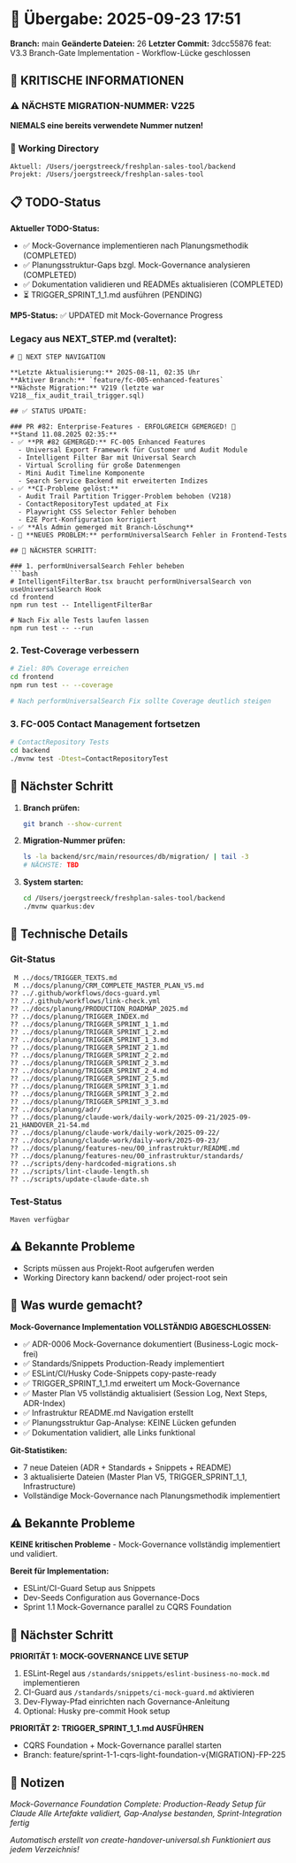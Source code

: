# 🤝 Übergabe: 2025-09-23 17:51
**Branch:** main
**Geänderte Dateien:** 26
**Letzter Commit:** 3dcc55876 feat: V3.3 Branch-Gate Implementation - Workflow-Lücke geschlossen

## 🚨 KRITISCHE INFORMATIONEN

### ⚠️ NÄCHSTE MIGRATION-NUMMER: V225
**NIEMALS eine bereits verwendete Nummer nutzen!**

### 📍 Working Directory
```
Aktuell: /Users/joergstreeck/freshplan-sales-tool/backend
Projekt: /Users/joergstreeck/freshplan-sales-tool
```

## 📋 TODO-Status

**Aktueller TODO-Status:**
- ✅ Mock-Governance implementieren nach Planungsmethodik (COMPLETED)
- ✅ Planungsstruktur-Gaps bzgl. Mock-Governance analysieren (COMPLETED)
- ✅ Dokumentation validieren und READMEs aktualisieren (COMPLETED)
- ⏳ TRIGGER_SPRINT_1_1.md ausführen (PENDING)

**MP5-Status:** ✅ UPDATED mit Mock-Governance Progress

### Legacy aus NEXT_STEP.md (veraltet):
```
# 🧭 NEXT STEP NAVIGATION

**Letzte Aktualisierung:** 2025-08-11, 02:35 Uhr  
**Aktiver Branch:** `feature/fc-005-enhanced-features`
**Nächste Migration:** V219 (letzte war V218__fix_audit_trail_trigger.sql)

## ✅ STATUS UPDATE:

### PR #82: Enterprise-Features - ERFOLGREICH GEMERGED! 🎉
**Stand 11.08.2025 02:35:**
- ✅ **PR #82 GEMERGED:** FC-005 Enhanced Features
  - Universal Export Framework für Customer und Audit Module
  - Intelligent Filter Bar mit Universal Search
  - Virtual Scrolling für große Datenmengen
  - Mini Audit Timeline Komponente
  - Search Service Backend mit erweiterten Indizes
- ✅ **CI-Probleme gelöst:**
  - Audit Trail Partition Trigger-Problem behoben (V218)
  - ContactRepositoryTest updated_at Fix
  - Playwright CSS Selector Fehler behoben
  - E2E Port-Konfiguration korrigiert
- ✅ **Als Admin gemerged mit Branch-Löschung**
- 🔴 **NEUES PROBLEM:** performUniversalSearch Fehler in Frontend-Tests

## 🎯 NÄCHSTER SCHRITT:

### 1. performUniversalSearch Fehler beheben
```bash
# IntelligentFilterBar.tsx braucht performUniversalSearch von useUniversalSearch Hook
cd frontend
npm run test -- IntelligentFilterBar

# Nach Fix alle Tests laufen lassen
npm run test -- --run
```

### 2. Test-Coverage verbessern
```bash
# Ziel: 80% Coverage erreichen
cd frontend
npm run test -- --coverage

# Nach performUniversalSearch Fix sollte Coverage deutlich steigen
```

### 3. FC-005 Contact Management fortsetzen
```bash
# ContactRepository Tests
cd backend
./mvnw test -Dtest=ContactRepositoryTest
```

## 🎯 Nächster Schritt

1. **Branch prüfen:**
   ```bash
   git branch --show-current
   ```

2. **Migration-Nummer prüfen:**
   ```bash
   ls -la backend/src/main/resources/db/migration/ | tail -3
   # NÄCHSTE: TBD
   ```

3. **System starten:**
   ```bash
   cd /Users/joergstreeck/freshplan-sales-tool/backend
   ./mvnw quarkus:dev
   ```

## 🔧 Technische Details

### Git-Status
```
 M ../docs/TRIGGER_TEXTS.md
 M ../docs/planung/CRM_COMPLETE_MASTER_PLAN_V5.md
?? ../.github/workflows/docs-guard.yml
?? ../.github/workflows/link-check.yml
?? ../docs/planung/PRODUCTION_ROADMAP_2025.md
?? ../docs/planung/TRIGGER_INDEX.md
?? ../docs/planung/TRIGGER_SPRINT_1_1.md
?? ../docs/planung/TRIGGER_SPRINT_1_2.md
?? ../docs/planung/TRIGGER_SPRINT_1_3.md
?? ../docs/planung/TRIGGER_SPRINT_2_1.md
?? ../docs/planung/TRIGGER_SPRINT_2_2.md
?? ../docs/planung/TRIGGER_SPRINT_2_3.md
?? ../docs/planung/TRIGGER_SPRINT_2_4.md
?? ../docs/planung/TRIGGER_SPRINT_2_5.md
?? ../docs/planung/TRIGGER_SPRINT_3_1.md
?? ../docs/planung/TRIGGER_SPRINT_3_2.md
?? ../docs/planung/TRIGGER_SPRINT_3_3.md
?? ../docs/planung/adr/
?? ../docs/planung/claude-work/daily-work/2025-09-21/2025-09-21_HANDOVER_21-54.md
?? ../docs/planung/claude-work/daily-work/2025-09-22/
?? ../docs/planung/claude-work/daily-work/2025-09-23/
?? ../docs/planung/features-neu/00_infrastruktur/README.md
?? ../docs/planung/features-neu/00_infrastruktur/standards/
?? ../scripts/deny-hardcoded-migrations.sh
?? ../scripts/lint-claude-length.sh
?? ../scripts/update-claude-date.sh
```

### Test-Status
```
Maven verfügbar
```

## ⚠️ Bekannte Probleme

- Scripts müssen aus Projekt-Root aufgerufen werden
- Working Directory kann backend/ oder project-root sein

## 📝 Was wurde gemacht?

**Mock-Governance Implementation VOLLSTÄNDIG ABGESCHLOSSEN:**
- ✅ ADR-0006 Mock-Governance dokumentiert (Business-Logic mock-frei)
- ✅ Standards/Snippets Production-Ready implementiert
- ✅ ESLint/CI/Husky Code-Snippets copy-paste-ready
- ✅ TRIGGER_SPRINT_1_1.md erweitert um Mock-Governance
- ✅ Master Plan V5 vollständig aktualisiert (Session Log, Next Steps, ADR-Index)
- ✅ Infrastruktur README.md Navigation erstellt
- ✅ Planungsstruktur Gap-Analyse: KEINE Lücken gefunden
- ✅ Dokumentation validiert, alle Links funktional

**Git-Statistiken:**
- 7 neue Dateien (ADR + Standards + Snippets + README)
- 3 aktualisierte Dateien (Master Plan V5, TRIGGER_SPRINT_1_1, Infrastructure)
- Vollständige Mock-Governance nach Planungsmethodik implementiert

## ⚠️ Bekannte Probleme

**KEINE kritischen Probleme** - Mock-Governance vollständig implementiert und validiert.

**Bereit für Implementation:**
- ESLint/CI-Guard Setup aus Snippets
- Dev-Seeds Configuration aus Governance-Docs
- Sprint 1.1 Mock-Governance parallel zu CQRS Foundation

## 🎯 Nächster Schritt

**PRIORITÄT 1: MOCK-GOVERNANCE LIVE SETUP**
1. ESLint-Regel aus `/standards/snippets/eslint-business-no-mock.md` implementieren
2. CI-Guard aus `/standards/snippets/ci-mock-guard.md` aktivieren
3. Dev-Flyway-Pfad einrichten nach Governance-Anleitung
4. Optional: Husky pre-commit Hook setup

**PRIORITÄT 2: TRIGGER_SPRINT_1_1.md AUSFÜHREN**
- CQRS Foundation + Mock-Governance parallel starten
- Branch: feature/sprint-1-1-cqrs-light-foundation-v{MIGRATION}-FP-225

## 📝 Notizen

_Mock-Governance Foundation Complete: Production-Ready Setup für Claude_
_Alle Artefakte validiert, Gap-Analyse bestanden, Sprint-Integration fertig_

_Automatisch erstellt von create-handover-universal.sh_
_Funktioniert aus jedem Verzeichnis!_
